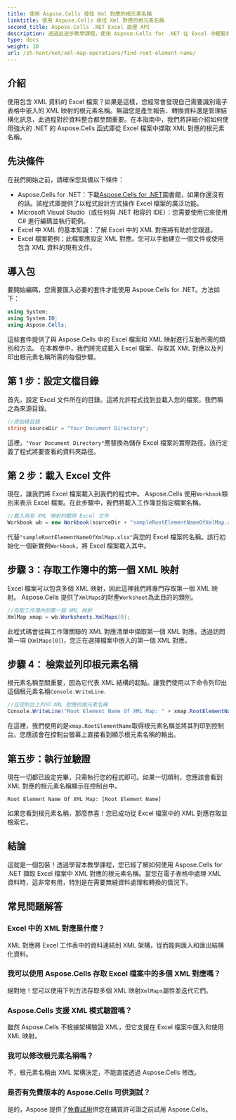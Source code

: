 ```yaml
---
title: 使用 Aspose.Cells 尋找 Xml 對應的根元素名稱
linktitle: 使用 Aspose.Cells 尋找 Xml 對應的根元素名稱
second_title: Aspose.Cells .NET Excel 處理 API
description: 透過此逐步教學課程，使用 Aspose.Cells for .NET 在 Excel 中輕鬆尋找並顯示 XML 對應的根元素名稱。
type: docs
weight: 10
url: /zh-hant/net/xml-map-operations/find-root-element-name/
---
```

## 介紹
使用包含 XML 資料的 Excel 檔案？如果是這樣，您經常會發現自己需要識別電子表格中嵌入的 XML 映射的根元素名稱。無論您是產生報告、轉換資料還是管理結構化訊息，此過程對於資料整合都至關重要。在本指南中，我們將詳細介紹如何使用強大的 .NET 的 Aspose.Cells 函式庫從 Excel 檔案中擷取 XML 對應的根元素名稱。
## 先決條件
在我們開始之前，請確保您具備以下條件：
-  Aspose.Cells for .NET：下載[Aspose.Cells for .NET](https://releases.aspose.com/cells/net/)圖書館，如果你還沒有的話。該程式庫提供了以程式設計方式操作 Excel 檔案的廣泛功能。
- Microsoft Visual Studio（或任何與 .NET 相容的 IDE）：您需要使用它來使用 C# 進行編碼並執行範例。
- Excel 中 XML 的基本知識：了解 Excel 中的 XML 對應將有助於您跟進。
- Excel 檔案範例：此檔案應設定 XML 對應。您可以手動建立一個文件或使用包含 XML 資料的現有文件。
## 導入包
要開始編碼，您需要匯入必要的套件才能使用 Aspose.Cells for .NET。方法如下：
```csharp
using System;
using System.IO;
using Aspose.Cells;
```
這些套件提供了與 Aspose.Cells 中的 Excel 檔案和 XML 映射進行互動所需的類別和方法。
在本教學中，我們將完成載入 Excel 檔案、存取其 XML 對應以及列印出根元素名稱所需的每個步驟。
## 第 1 步：設定文檔目錄
首先，設定 Excel 文件所在的目錄。這將允許程式找到並載入您的檔案。我們稱之為來源目錄。
```csharp
//原始碼目錄
string sourceDir = "Your Document Directory";
```
這裡，`"Your Document Directory"`應替換為儲存 Excel 檔案的實際路徑。該行定義了程式將要查看的資料夾路徑。
## 第 2 步：載入 Excel 文件
現在，讓我們將 Excel 檔案載入到我們的程式中。 Aspose.Cells 使用`Workbook`類別來表示 Excel 檔案。在此步驟中，我們將載入工作簿並指定檔案名稱。
```csharp
//載入具有 XML 映射的範例 Excel 文件
Workbook wb = new Workbook(sourceDir + "sampleRootElementNameOfXmlMap.xlsx");
```
代替`"sampleRootElementNameOfXmlMap.xlsx"`與您的 Excel 檔案的名稱。該行初始化一個新實例`Workbook`，將 Excel 檔案載入其中。 
## 步驟 3：存取工作簿中的第一個 XML 映射
Excel 檔案可以包含多個 XML 映射，因此這裡我們將專門存取第一個 XML 映射。 Aspose.Cells 提供了`XmlMaps`的財產`Worksheet`為此目的的類別。
```csharp
//存取工作簿內的第一個 XML 映射
XmlMap xmap = wb.Worksheets.XmlMaps[0];
```
此程式碼會從與工作簿關聯的 XML 對應清單中擷取第一個 XML 對應。透過訪問第一項 (`XmlMaps[0]`)，您正在選擇檔案中嵌入的第一個 XML 對應。
## 步驟 4： 檢索並列印根元素名稱
根元素名稱至關重要，因為它代表 XML 結構的起點。讓我們使用以下命令列印出這個根元素名稱`Console.WriteLine`.
```csharp
//在控制台上列印 XML 對應的根元素名稱
Console.WriteLine("Root Element Name Of XML Map: " + xmap.RootElementName);
```
在這裡，我們使用的是`xmap.RootElementName`取得根元素名稱並將其列印到控制台。您應該會在控制台螢幕上直接看到顯示根元素名稱的輸出。
## 第五步：執行並驗證
現在一切都已設定完畢，只需執行您的程式即可。如果一切順利，您應該會看到 XML 對應的根元素名稱顯示在控制台中。
```plaintext
Root Element Name Of XML Map: [Root Element Name]
```
如果您看到根元素名稱，那麼恭喜！您已成功從 Excel 檔案中的 XML 對應存取並檢索它。
## 結論
這就是一個包裝！透過學習本教學課程，您已經了解如何使用 Aspose.Cells for .NET 擷取 Excel 檔案中 XML 對應的根元素名稱。當您在電子表格中處理 XML 資料時，這非常有用，特別是在需要無縫資料處理和轉換的情況下。
## 常見問題解答
### Excel 中的 XML 對應是什麼？
XML 對應將 Excel 工作表中的資料連結到 XML 架構，從而能夠匯入和匯出結構化資料。
### 我可以使用 Aspose.Cells 存取 Excel 檔案中的多個 XML 對應嗎？
絕對地！您可以使用下列方法存取多個 XML 映射`XmlMaps`屬性並迭代它們。
### Aspose.Cells 支援 XML 模式驗證嗎？
雖然 Aspose.Cells 不根據架構驗證 XML，但它支援在 Excel 檔案中匯入和使用 XML 映射。
### 我可以修改根元素名稱嗎？
不，根元素名稱由 XML 架構決定，不能直接透過 Aspose.Cells 修改。
### 是否有免費版本的 Aspose.Cells 可供測試？
是的，Aspose 提供了[免費試用](https://releases.aspose.com/)供您在購買許可證之前試用 Aspose.Cells。